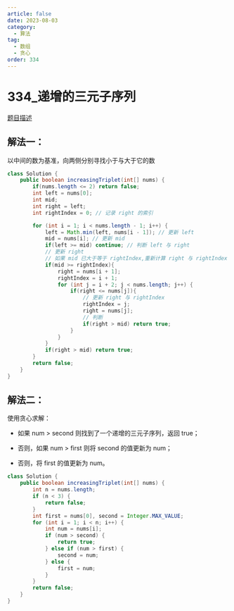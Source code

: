 ```yaml
---
article: false
date: 2023-08-03
category: 
  - 算法
tag: 
  - 数组
  - 贪心
order: 334
---
```


# 334_递增的三元子序列


<Badge text="简单" type="tip" vertical="middle" />

[题目描述](https://leetcode.cn/problems/increasing-triplet-subsequence/description/?envType=study-plan-v2&envId=leetcode-75)


## 解法一：
以中间的数为基准，向两侧分别寻找小于与大于它的数

```java
class Solution {
    public boolean increasingTriplet(int[] nums) {
        if(nums.length <= 2) return false;
        int left = nums[0];
        int mid;
        int right = left;
        int rightIndex = 0; // 记录 right 的索引

        for (int i = 1; i < nums.length - 1; i++) {
            left = Math.min(left, nums[i - 1]); // 更新 left
            mid = nums[i]; // 更新 mid
            if(left >= mid) continue; // 判断 left 与 right
            // 更新 right
            // 如果 mid 已大于等于 rightIndex,重新计算 right 与 rightIndex
            if(mid >= rightIndex){
                right = nums[i + 1];
                rightIndex = i + 1;
                for (int j = i + 2; j < nums.length; j++) {
                    if(right <= nums[j]){
                        // 更新 right 与 rightIndex
                        rightIndex = j;
                        right = nums[j];
                        // 判断
                        if(right > mid) return true;
                    }
                }
            }
            if(right > mid) return true;
        }
        return false;
    }
}
```

## 解法二：

使用贪心求解：  
- 如果 num > second 则找到了一个递增的三元子序列，返回 true；

- 否则，如果 num > first 则将 second 的值更新为 num；

- 否则，将 first 的值更新为 num。


```java
class Solution {
    public boolean increasingTriplet(int[] nums) {
        int n = nums.length;
        if (n < 3) {
            return false;
        }
        int first = nums[0], second = Integer.MAX_VALUE;
        for (int i = 1; i < n; i++) {
            int num = nums[i];
            if (num > second) {
                return true;
            } else if (num > first) {
                second = num;
            } else {
                first = num;
            }
        }
        return false;
    }
}
```
